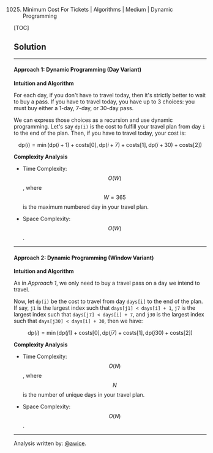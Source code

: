 1025. Minimum Cost For Tickets | Algorithms | Medium | Dynamic Programming

[TOC]

## Solution
---
#### Approach 1: Dynamic Programming (Day Variant)

**Intuition and Algorithm**

For each day, if you don't have to travel today, then it's strictly better to wait to buy a pass.  If you have to travel today, you have up to 3 choices: you must buy either a 1-day, 7-day, or 30-day pass.

We can express those choices as a recursion and use dynamic programming.  Let's say `dp(i)` is the cost to fulfill your travel plan from day `i` to the end of the plan.  Then, if you have to travel today, your cost is:

$$
\text{dp}(i) = \min(\text{dp}(i+1) + \text{costs}[0], \text{dp}(i+7) + \text{costs}[1], \text{dp}(i+30) + \text{costs}[2])
$$



**Complexity Analysis**

* Time Complexity:  $$O(W)$$, where $$W = 365$$ is the maximum numbered day in your travel plan.

* Space Complexity:  $$O(W)$$.




---
#### Approach 2: Dynamic Programming (Window Variant)

**Intuition and Algorithm**

As in *Approach 1*, we only need to buy a travel pass on a day we intend to travel.

Now, let `dp(i)` be the cost to travel from day `days[i]` to the end of the plan.  If say, `j1` is the largest index such that `days[j1] < days[i] + 1`, `j7` is the largest index such that `days[j7] < days[i] + 7`, and `j30` is the largest index such that `days[j30] < days[i] + 30`, then we have:

$$
\text{dp}(i) = \min(\text{dp}(j1) + \text{costs}[0], \text{dp}(j7) + \text{costs}[1], \text{dp}(j30) + \text{costs}[2])
$$



**Complexity Analysis**

* Time Complexity:  $$O(N)$$, where $$N$$ is the number of unique days in your travel plan.

* Space Complexity:  $$O(N)$$.




---
Analysis written by: [@awice](https://leetcode.com/awice).
